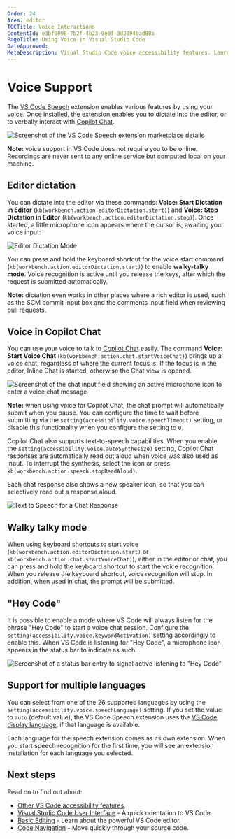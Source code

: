 ```yaml
---
Order: 24
Area: editor
TOCTitle: Voice Interactions
ContentId: e3bf9098-7b2f-4b23-9e0f-3d2094bad80a
PageTitle: Using Voice in Visual Studio Code
DateApproved:
MetaDescription: Visual Studio Code voice accessibility features. Learn here about the various ways VS Code can be used with voice.
---
```

# Voice Support

The [VS Code Speech](https://marketplace.visualstudio.com/items?itemName=ms-vscode.vscode-speech) extension enables various features by using your voice. Once installed, the extension enables you to dictate into the editor, or to verbally interact with [Copilot Chat](https://marketplace.visualstudio.com/items?itemName=GitHub.copilot-chat).

![Screenshot of the VS Code Speech extension marketplace details](images/accessibility/speech-extension.png)

**Note:** voice support in VS Code does not require you to be online. Recordings are never sent to any online service but computed local on your machine.

## Editor dictation

You can dictate into the editor via these commands: **Voice: Start Dictation in Editor** (`kb(workbench.action.editorDictation.start)`) and **Voice: Stop Dictation in Editor** (`kb(workbench.action.editorDictation.stop)`). Once started, a little microphone icon appears where the cursor is, awaiting your voice input:

![Editor Dictation Mode](images/accessibility/editor-dictate.png)

You can press and hold the keyboard shortcut for the voice start command (`kb(workbench.action.editorDictation.start)`) to enable **walky-talky mode**. Voice recognition is active until you release the keys, after which the request is submitted automatically.

**Note:** dictation even works in other places where a rich editor is used, such as the SCM commit input box and the comments input field when reviewing pull requests.

## Voice in Copilot Chat

You can use your voice to talk to [Copilot Chat](https://marketplace.visualstudio.com/items?itemName=GitHub.copilot-chat) easily. The command **Voice: Start Voice Chat** (`kb(workbench.action.chat.startVoiceChat)`) brings up a voice chat, regardless of where the current focus is. If the focus is in the editor, Inline Chat is started, otherwise the Chat view is opened.

![Screenshot of the chat input field showing an active microphone icon to enter a voice chat message](images/accessibility/voice-chat.png)

**Note:** when using voice for Copilot Chat, the chat prompt will automatically submit when you pause. You can configure the time to wait before submitting via the `setting(accessibility.voice.speechTimeout)` setting, or disable this functionality when you configure the setting to `0`.

Copilot Chat also supports text-to-speech capabilities. When you enable the `setting(accessibility.voice.autoSynthesize)` setting, Copilot Chat responses are automatically read out aloud when voice was also used as input. To interrupt the synthesis, select the icon or press `kb(workbench.action.speech.stopReadAloud)`.

Each chat response also shows a new speaker icon, so that you can selectively read out a response aloud.

![Text to Speech for a Chat Response](images/accessibility/text-to-speech.png)

## Walky talky mode

When using keyboard shortcuts to start voice (`kb(workbench.action.editorDictation.start)` or `kb(workbench.action.chat.startVoiceChat)`), either in the editor or chat, you can press and hold the keyboard shortcut to start the voice recognition. When you release the keyboard shortcut, voice recognition will stop. In addition, when used in chat, the prompt will be submitted.

## "Hey Code"

It is possible to enable a mode where VS Code will always listen for the phrase "Hey Code" to start a voice chat session. Configure the `setting(accessibility.voice.keywordActivation)` setting accordingly to enable this. When VS Code is listening for "Hey Code", a microphone icon appears in the status bar to indicate as such:

![Screenshot of a status bar entry to signal active listening to "Hey Code"](images/accessibility/hey-code.png)

## Support for multiple languages

You can select from one of the 26 supported languages by using the `setting(accessibility.voice.speechLanguage)` setting. If you set the value to `auto` (default value), the VS Code Speech extension uses the [VS Code display language](/docs/editor/customizing/locales.md), if that language is available.

Each language for the speech extension comes as its own extension. When you start speech recognition for the first time, you will see an extension installation for each language you selected.

## Next steps

Read on to find out about:

* [Other VS Code accessibility features](/docs/editor/accessibility/accessibility.md).
* [Visual Studio Code User Interface](/docs/getstarted/userinterface.md) - A quick orientation to VS Code.
* [Basic Editing](/docs/editor/editing/codebasics.md) - Learn about the powerful VS Code editor.
* [Code Navigation](/docs/editor/editing/editingevolved.md) - Move quickly through your source code.
